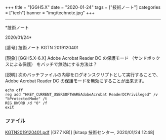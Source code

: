 ﻿+++
title = "[GGH5.X"
date = "2020-01-24"
tags = ["技術ノート"]
categories = ["tech"]
banner = "img/technote.jpg"
+++

-----------------------------------------------------------------------------------------------------------------------------

*技術ノート

2020/01/24*


[番号]
技術ノート KGTN 2019120401

[現象]
[GGH5.X-6.X] Adobe Acrobat Reader DC の保護モード
（サンドボックスによる保護） をバッチで無効にする方法は？

[説明]
次のバッチファイルの内容をログオンスクリプトとして実行することで、 Adobe
Acrobat Reader DC の保護モードを無効にすることが出来ます。

    echo off
    reg add "HKEY_CURRENT_USERSOFTWAREAdobeAcrobat ReaderDCPrivileged" /v "bProtectedMode" /t
    REG_DWORD /d "0" /f
    exit


### ファイル

 
 


[KGTN2019120401.pdf](http://techreport.kitasp.net/attachments/download/4438/KGTN2019120401.pdf)
 [(37.7 KB)] [kitasp 技術センター, 2020/01/24
12:48]


 


 

